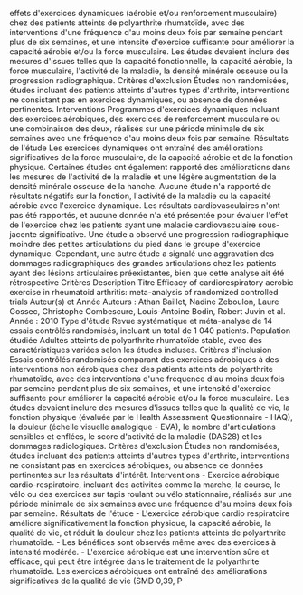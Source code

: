 effets d'exercices dynamiques (aérobie et/ou renforcement musculaire) chez des patients atteints de polyarthrite rhumatoïde, avec des interventions d'une fréquence d'au moins deux fois par semaine pendant plus de six semaines, et une intensité d'exercice suffisante pour améliorer la capacité aérobie et/ou la force musculaire. Les études devaient inclure des mesures d'issues telles que la capacité fonctionnelle, la capacité aérobie, la force musculaire, l'activité de la maladie, la densité minérale osseuse ou la progression radiographique. Critères d'exclusion Études non randomisées, études incluant des patients atteints d'autres types d'arthrite, interventions ne consistant pas en exercices dynamiques, ou absence de données pertinentes. Interventions Programmes d'exercices dynamiques incluant des exercices aérobiques, des exercices de renforcement musculaire ou une combinaison des deux, réalisés sur une période minimale de six semaines avec une fréquence d'au moins deux fois par semaine. Résultats de l'étude Les exercices dynamiques ont entraîné des améliorations significatives de la force musculaire, de la capacité aérobie et de la fonction physique. Certaines études ont également rapporté des améliorations dans les mesures de l'activité de la maladie et une légère augmentation de la densité minérale osseuse de la hanche. Aucune étude n'a rapporté de résultats négatifs sur la fonction, l'activité de la maladie ou la capacité aérobie avec l'exercice dynamique. Les résultats cardiovasculaires n'ont pas été rapportés, et aucune donnée n'a été présentée pour évaluer l'effet de l'exercice chez les patients ayant une maladie cardiovasculaire sous-jacente significative. Une étude a observé une progression radiographique moindre des petites articulations du pied dans le groupe d'exercice dynamique. Cependant, une autre étude a signalé une aggravation des dommages radiographiques des grandes articulations chez les patients ayant des lésions articulaires préexistantes, bien que cette analyse ait été rétrospective Critères Description Titre Efficacy of cardiorespiratory aerobic exercise in rheumatoid arthritis: meta-analysis of randomized controlled trials Auteur(s) et Année Auteurs : Athan Baillet, Nadine Zeboulon, Laure Gossec, Christophe Combescure, Louis-Antoine Bodin, Robert Juvin et al. Année : 2010 Type d'étude Revue systématique et méta-analyse de 14 essais contrôlés randomisés, incluant un total de 1 040 patients. Population étudiée Adultes atteints de polyarthrite rhumatoïde stable, avec des caractéristiques variées selon les études incluses. Critères d'inclusion Essais contrôlés randomisés comparant des exercices aérobiques à des interventions non aérobiques chez des patients atteints de polyarthrite rhumatoïde, avec des interventions d'une fréquence d'au moins deux fois par semaine pendant plus de six semaines, et une intensité d'exercice suffisante pour améliorer la capacité aérobie et/ou la force musculaire. Les études devaient inclure des mesures d'issues telles que la qualité de vie, la fonction physique (évaluée par le Health Assessment Questionnaire - HAQ), la douleur (échelle visuelle analogique - EVA), le nombre d'articulations sensibles et enflées, le score d'activité de la maladie (DAS28) et les dommages radiologiques. Critères d'exclusion Études non randomisées, études incluant des patients atteints d'autres types d'arthrite, interventions ne consistant pas en exercices aérobiques, ou absence de données pertinentes sur les résultats d'intérêt. Interventions - Exercice aérobique cardio-respiratoire, incluant des activités comme la marche, la course, le vélo ou des exercices sur tapis roulant ou vélo stationnaire, réalisés sur une période minimale de six semaines avec une fréquence d'au moins deux fois par semaine. Résultats de l'étude - L'exercice aérobique cardio respiratoire améliore significativement la fonction physique, la capacité aérobie, la qualité de vie, et réduit la douleur chez les patients atteints de polyarthrite rhumatoïde. - Les bénéfices sont observés même avec des exercices à intensité modérée. - L'exercice aérobique est une intervention sûre et efficace, qui peut être intégrée dans le traitement de la polyarthrite rhumatoïde. Les exercices aérobiques ont entraîné des améliorations significatives de la qualité de vie (SMD 0,39, P